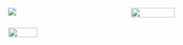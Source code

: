 <div style="display:flex;">
  <div style="width: 49%; height: 50%; display: flex; flex-direction: column;gap: 25px;">
    <img style="margin-top: 30px;" src="https://github-readme-stats.vercel.app/api?username=BigBoyLeft&show_icons=true&theme=dracula" />
    <a href="https://github.com/BigBoyLeft/Rebirth">
      <img width="49%" src="https://github-readme-stats.vercel.app/api/pin/?username=BigBoyLeft&repo=Rebirth&show_icons=true&theme=dracula" />
    </a>
  </div>
  <img style="margin-top: 30px;" height="100%" width="42%" align="right" src="https://github-readme-stats.vercel.app/api/top-langs/?username=BigBoyLeft&show_icons=true&theme=dracula"/>
</div>
